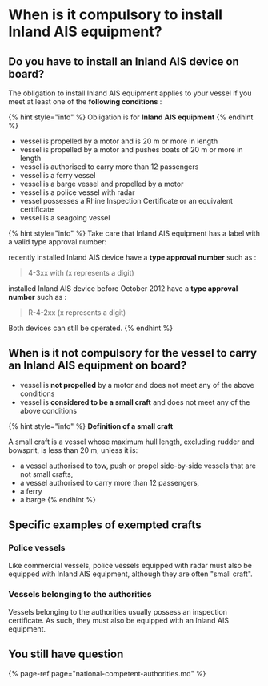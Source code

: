 # When is it compulsory to install Inland AIS equipment?

## Do you have to install an Inland AIS device on board?

The obligation to install Inland AIS equipment applies to your vessel if you meet at least one of the **following conditions** :

{% hint style="info" %}
Obligation is for **Inland AIS equipment**
{% endhint %}

* vessel is propelled by a motor and is 20 m or more in length
* vessel is propelled by a motor and pushes boats of 20 m or more in length
* vessel is authorised to carry more than 12 passengers
* vessel is a ferry vessel
* vessel is a barge vessel and propelled by a motor
* vessel is a police vessel with radar
* vessel possesses a Rhine Inspection Certificate or an equivalent certificate
* vessel is a seagoing vessel 

{% hint style="info" %}
Take care that Inland AIS equipment has a label with a valid type approval number:

recently installed Inland AIS device have a **type approval number** such as :

> 4-3xx with \(x represents a digit\)

installed Inland AIS device before October 2012 have a **type approval number** such as :

> R-4-2xx \(x represents a digit\)

Both devices can still be operated.
{% endhint %}

## When is it **not** compulsory for the vessel to carry an Inland AIS equipment on board?

* vessel is **not propelled** by a motor and does not meet any of the above conditions
* vessel is **considered to be a small craft** and does not meet any of the above conditions

{% hint style="info" %}
**Definition of a small craft**

A small craft is a vessel whose maximum hull length, excluding rudder and bowsprit, is less than 20 m, unless it is:

* a vessel authorised to tow, push or propel side-by-side vessels that are not small crafts,
* a vessel authorised to carry more than 12 passengers,
* a ferry
* a barge
{% endhint %}

## Specific examples of exempted crafts

### Police vessels

Like commercial vessels, police vessels equipped with radar must also be equipped with Inland AIS equipment, although they are often "small craft".

### Vessels belonging to the authorities

Vessels belonging to the authorities usually possess an inspection certificate. As such, they must also be equipped with an Inland AIS equipment.

## You still have question 

{% page-ref page="national-competent-authorities.md" %}



## 

